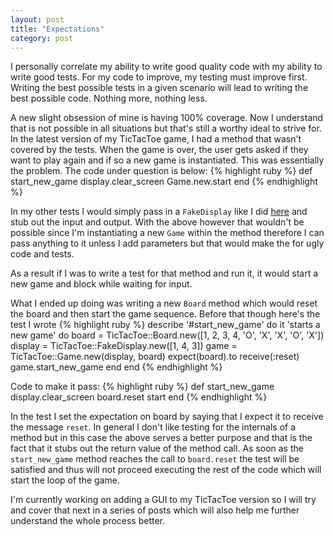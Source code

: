 ```yaml
---
layout: post
title: "Expectations"
category: post
---
```


I personally correlate my ability to write good quality code with my ability to write good tests. For my code to improve, my testing must improve first. Writing the best possible tests in a given scenario will lead to writing the best possible code. Nothing more, nothing less.

A new slight obsession of mine is having 100% coverage. Now I understand that is not possible in all situations but that's still a worthy ideal to strive for. In the latest version of my TicTacToe game, I had a method that wasn't covered by the tests. When the game is over, the user gets asked if they want to play again and if so a new game is instantiated. This was essentially the problem. The code under question is below:
{% highlight ruby %}
def start_new_game
 display.clear_screen
 Game.new.start
end
{% endhighlight %}

In my other tests I would simply pass in a `FakeDisplay` like I did [here](http://maikon.github.io/2014/06/18/even-better-testing.html) and stub out the input and output. With the above however that wouldn't be possible since I'm instantiating a new `Game` within the method therefore I can pass anything to it unless I add parameters but that would make the for ugly code and tests.

As a result if I was to write a test for that method and run it, it would start a new game and block while waiting for input.

What I ended up doing was writing a new `Board` method which would reset the board and then start the game sequence. Before that though here's the test I wrote
{% highlight ruby %}
describe '#start_new_game' do
 it 'starts a new game' do
   board = TicTacToe::Board.new([1, 2, 3, 4, 'O', 'X', 'X', 'O', 'X'])
   display = TicTacToe::FakeDisplay.new([1, 4, 3])
   game = TicTacToe::Game.new(display, board)
   expect(board).to receive(:reset)
   game.start_new_game
 end
end
{% endhighlight %}

  Code to make it pass:
{% highlight ruby %}
def start_new_game
  display.clear_screen
  board.reset
  start
end
{% endhighlight %}

  In the test I set the expectation on board by saying that I expect it to receive the message `reset`. In general I don't like testing for the internals of a method but in this case the above serves a better purpose and that is the fact that it stubs out the return value of the method call. As soon as the `start_new_game` method reaches the call to `board.reset` the test will be satisfied and thus will not proceed executing the rest of the code which will start the loop of the game.

  I'm currently working on adding a GUI to my TicTacToe version so I will try and cover that next in a series of posts which will also help me further understand the whole process better.
